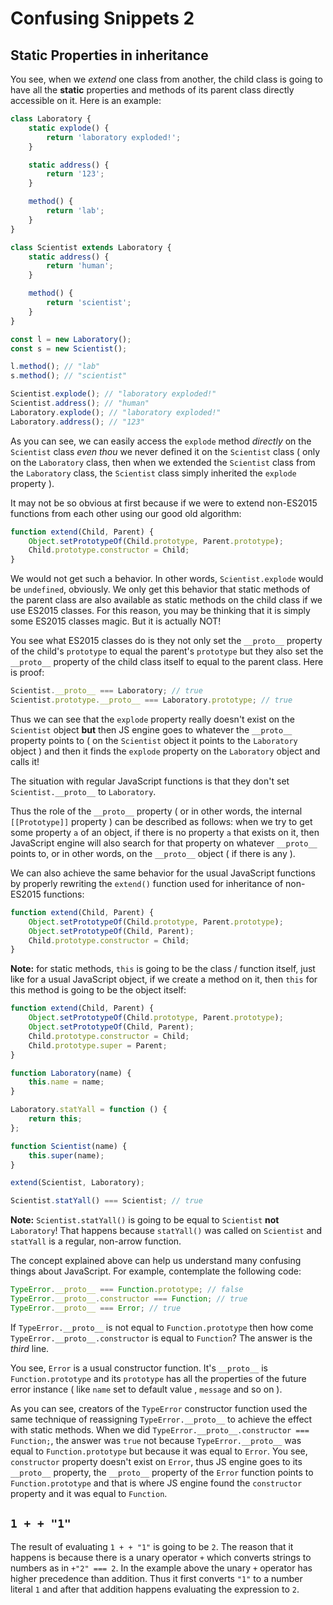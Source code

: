# Confusing Snippets 2

## Static Properties in inheritance

You see, when we _extend_ one class from another, the child class is going to have all the **static** properties
and methods of its parent class directly accessible on it. Here is an example:

```javascript
class Laboratory {
    static explode() {
        return 'laboratory exploded!';
    }

    static address() {
        return '123';
    }

    method() {
        return 'lab';
    }
}

class Scientist extends Laboratory {
    static address() {
        return 'human';
    }

    method() {
        return 'scientist';
    }
}

const l = new Laboratory();
const s = new Scientist();

l.method(); // "lab"
s.method(); // "scientist"

Scientist.explode(); // "laboratory exploded!"
Scientist.address(); // "human"
Laboratory.explode(); // "laboratory exploded!"
Laboratory.address(); // "123"
```

As you can see, we can easily access the `explode` method _directly_ on the `Scientist` class _even thou_
we never defined it on the `Scientist` class ( only on the `Laboratory` class, then when we extended the
`Scientist` class from the `Laboratory` class, the `Scientist` class simply inherited the `explode` property ).

It may not be so obvious at first because if we were to extend non-ES2015 functions from each other using our
good old algorithm:

```javascript
function extend(Child, Parent) {
    Object.setPrototypeOf(Child.prototype, Parent.prototype);
    Child.prototype.constructor = Child;
}
```

We would not get such a behavior. In other words, `Scientist.explode` would be `undefined`, obviously.
We only get this behavior that static methods of the parent class are also available as static methods
on the child class if we use ES2015 classes. For this reason, you may be thinking that it is simply some
ES2015 classes magic. But it is actually NOT!

You see what ES2015 classes do is they not only set the `__proto__` property of the child's `prototype`
to equal the parent's `prototype` but they also set the `__proto__` property of the child class itself
to equal to the parent class. Here is proof:

```javascript
Scientist.__proto__ === Laboratory; // true
Scientist.prototype.__proto__ === Laboratory.prototype; // true
```

Thus we can see that the `explode` property really doesn't exist on the `Scientist` object **but** then JS
engine goes to whatever the `__proto__` property points to ( on the `Scientist` object it
points to the `Laboratory` object ) and then it finds the `explode` property on  the `Laboratory` object
and calls it!

The situation with regular JavaScript functions is that they don't set `Scientist.__proto__` to `Laboratory`.

Thus the role of the `__proto__` property ( or in other words, the internal `[[Prototype]]` property )
can be described as follows: when we try to get some property `a` of an object, if there is no property `a`
that exists on it, then JavaScript engine will also search for that property on whatever `__proto__` points to,
or in other words, on the `__proto__` object ( if there is any ).

We can also achieve the same behavior for the usual JavaScript functions by properly rewriting
the `extend()` function used for inheritance of non-ES2015 functions:

```javascript
function extend(Child, Parent) {
    Object.setPrototypeOf(Child.prototype, Parent.prototype);
    Object.setPrototypeOf(Child, Parent);
    Child.prototype.constructor = Child;
}
```

**Note:** for static methods, `this` is going to be the class / function itself, just like for a usual
JavaScript object, if we create a method on it, then `this` for this method is going to be the object itself:

```javascript
function extend(Child, Parent) {
    Object.setPrototypeOf(Child.prototype, Parent.prototype);
    Object.setPrototypeOf(Child, Parent);
    Child.prototype.constructor = Child;
    Child.prototype.super = Parent;
}

function Laboratory(name) {
    this.name = name;
}

Laboratory.statYall = function () {
    return this;
};

function Scientist(name) {
    this.super(name);
}

extend(Scientist, Laboratory);

Scientist.statYall() === Scientist; // true
```

**Note:** `Scientist.statYall()` is going to be equal to `Scientist` **not** `Laboratory`!
That happens because `statYall()` was called on `Scientist` and `statYall` is a regular, non-arrow function.

The concept explained above can help us understand many confusing things about JavaScript. For example,
contemplate the following code:

```javascript
TypeError.__proto__ === Function.prototype; // false
TypeError.__proto__.constructor === Function; // true
TypeError.__proto__ === Error; // true
```

If `TypeError.__proto__` is not equal to `Function.prototype` then how come `TypeError.__proto__.constructor`
is equal to `Function`? The answer is the _third_ line.

You see, `Error` is a usual constructor function. It's `__proto__` is `Function.prototype` and its `prototype`
has all the properties of the future error instance ( like `name` set to default value , `message` and so on ).

As you can see, creators of the `TypeError` constructor function used the same technique
of reassigning `TypeError.__proto__` to achieve the effect with static methods. When we did
`TypeError.__proto__.constructor === Function;`, the answer was `true` not because `TypeError.__proto__`
was equal to `Function.prototype` but because it was equal to `Error`. You see, `constructor` property
doesn't exist on `Error`, thus JS engine goes to its `__proto__` property, the `__proto__` property
of the `Error` function points to `Function.prototype` and that is where JS engine found the `constructor`
property and it was equal to `Function`.

## `1 + + "1"`

The result of evaluating `1 + + "1"` is going to be `2`.
The reason that it happens is because there is a unary operator `+` which converts strings to numbers
as in `+"2" === 2`. In the example above the unary `+` operator has higher precedence than addition.
Thus it first converts `"1"` to a number literal `1` and after that addition happens evaluating the
expression to `2`.

